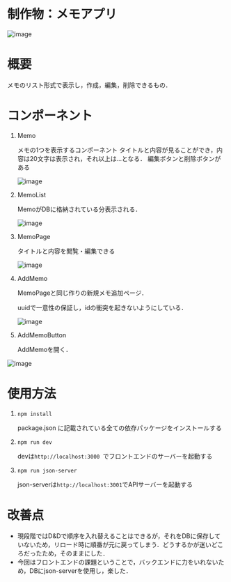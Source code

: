 # 制作物：メモアプリ
![image](https://github.com/user-attachments/assets/6f95b7c7-1459-43ba-9cea-f61089d747e4)


# 概要
メモのリスト形式で表示し，作成，編集，削除できるもの．

# コンポーネント
1. Memo
   
   メモの1つを表示するコンポーネント
   タイトルと内容が見ることができ，内容は20文字は表示され，それ以上は...となる．
   編集ボタンと削除ボタンがある
   
   ![image](https://github.com/user-attachments/assets/2dbd769e-0b1e-4119-aadc-c6a68b10fe3c)

3. MemoList
   
   MemoがDBに格納されている分表示される．
   
   ![image](https://github.com/user-attachments/assets/82ac894f-4294-4e90-9769-4f2be5b9fe56)

   
5. MemoPage
   
   タイトルと内容を閲覧・編集できる
   
   ![image](https://github.com/user-attachments/assets/4fad49ff-dd20-473b-a036-cef733de102f)

   
7. AddMemo

   MemoPageと同じ作りの新規メモ追加ページ．
   
   uuidで一意性の保証し，idの衝突を起きないようにしている．
   
   ![image](https://github.com/user-attachments/assets/9f78302d-35f1-4eb7-9c3a-b30d27256967)

9. AddMemoButton
    
    AddMemoを開く．
   
  ![image](https://github.com/user-attachments/assets/b578deec-3592-4eff-823e-786738411e9e)

# 使用方法
1. `npm install`
   
    package.json に記載されている全ての依存パッケージをインストールする
3. `npm run dev`
   
   devは`http://localhost:3000 `でフロントエンドのサーバーを起動する
5. `npm run json-server`

   json-serverは`http://localhost:3001`でAPIサーバーを起動する

# 改善点
- 現段階ではD&Dで順序を入れ替えることはできるが，それをDBに保存していないため，リロード時に順番が元に戻ってしまう．どうするかが迷いどころだったため，そのままにした．
- 今回はフロントエンドの課題ということで，バックエンドに力をいれないため，DBにjson-serverを使用し，楽した．
